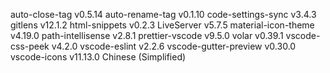   auto-close-tag v0.5.14
  auto-rename-tag v0.1.10
  code-settings-sync v3.4.3
  gitlens v12.1.2
  html-snippets v0.2.3
  LiveServer v5.7.5
  material-icon-theme v4.19.0
  path-intellisense v2.8.1
  prettier-vscode v9.5.0
  volar v0.39.1
  vscode-css-peek v4.2.0
  vscode-eslint v2.2.6
  vscode-gutter-preview v0.30.0
  vscode-icons v11.13.0
  Chinese (Simplified)
